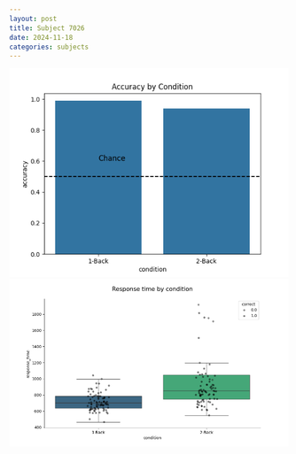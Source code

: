 ```yaml
---
layout: post
title: Subject 7026
date: 2024-11-18
categories: subjects
---
```


![](data/7026/run-6/7026_ATS_acc.png)
![](data/7026/run-6/7026_ATS_rt.png)
